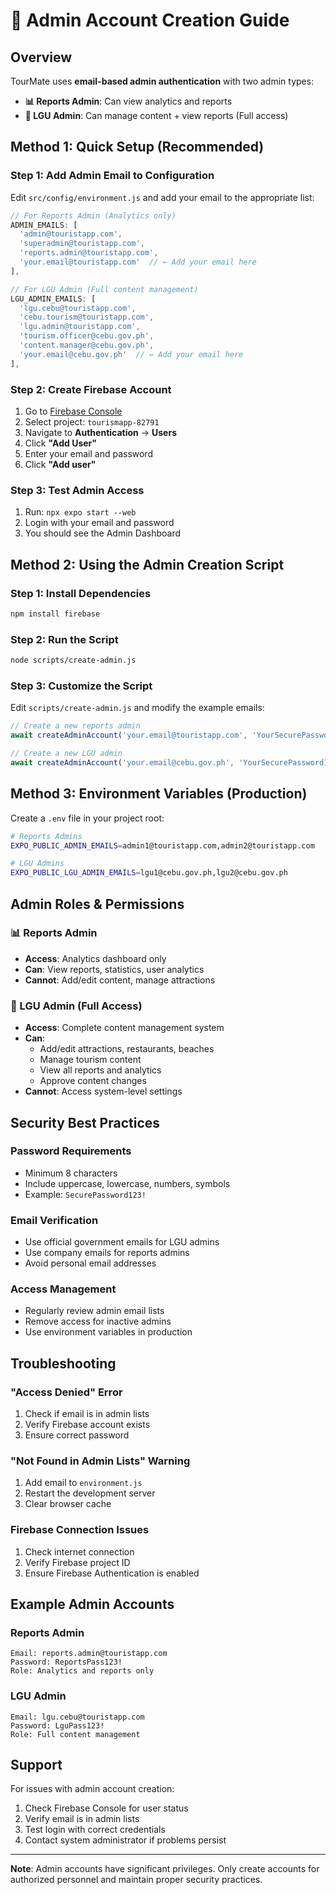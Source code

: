 # 🔐 Admin Account Creation Guide

## Overview

TourMate uses **email-based admin authentication** with two admin types:

- **📊 Reports Admin**: Can view analytics and reports
- **👑 LGU Admin**: Can manage content + view reports (Full access)

## Method 1: Quick Setup (Recommended)

### Step 1: Add Admin Email to Configuration

Edit `src/config/environment.js` and add your email to the appropriate list:

```javascript
// For Reports Admin (Analytics only)
ADMIN_EMAILS: [
  'admin@touristapp.com',
  'superadmin@touristapp.com',
  'reports.admin@touristapp.com',
  'your.email@touristapp.com'  // ← Add your email here
],

// For LGU Admin (Full content management)
LGU_ADMIN_EMAILS: [
  'lgu.cebu@touristapp.com',
  'cebu.tourism@touristapp.com',
  'lgu.admin@touristapp.com',
  'tourism.officer@cebu.gov.ph',
  'content.manager@cebu.gov.ph',
  'your.email@cebu.gov.ph'  // ← Add your email here
],
```

### Step 2: Create Firebase Account

1. Go to [Firebase Console](https://console.firebase.google.com)
2. Select project: `tourismapp-82791`
3. Navigate to **Authentication** → **Users**
4. Click **"Add User"**
5. Enter your email and password
6. Click **"Add user"**

### Step 3: Test Admin Access

1. Run: `npx expo start --web`
2. Login with your email and password
3. You should see the Admin Dashboard

## Method 2: Using the Admin Creation Script

### Step 1: Install Dependencies

```bash
npm install firebase
```

### Step 2: Run the Script

```bash
node scripts/create-admin.js
```

### Step 3: Customize the Script

Edit `scripts/create-admin.js` and modify the example emails:

```javascript
// Create a new reports admin
await createAdminAccount('your.email@touristapp.com', 'YourSecurePassword123!', 'reports');

// Create a new LGU admin
await createAdminAccount('your.email@cebu.gov.ph', 'YourSecurePassword123!', 'lgu');
```

## Method 3: Environment Variables (Production)

Create a `.env` file in your project root:

```bash
# Reports Admins
EXPO_PUBLIC_ADMIN_EMAILS=admin1@touristapp.com,admin2@touristapp.com

# LGU Admins
EXPO_PUBLIC_LGU_ADMIN_EMAILS=lgu1@cebu.gov.ph,lgu2@cebu.gov.ph
```

## Admin Roles & Permissions

### 📊 Reports Admin
- **Access**: Analytics dashboard only
- **Can**: View reports, statistics, user analytics
- **Cannot**: Add/edit content, manage attractions

### 👑 LGU Admin (Full Access)
- **Access**: Complete content management system
- **Can**: 
  - Add/edit attractions, restaurants, beaches
  - Manage tourism content
  - View all reports and analytics
  - Approve content changes
- **Cannot**: Access system-level settings

## Security Best Practices

### Password Requirements
- Minimum 8 characters
- Include uppercase, lowercase, numbers, symbols
- Example: `SecurePassword123!`

### Email Verification
- Use official government emails for LGU admins
- Use company emails for reports admins
- Avoid personal email addresses

### Access Management
- Regularly review admin email lists
- Remove access for inactive admins
- Use environment variables in production

## Troubleshooting

### "Access Denied" Error
1. Check if email is in admin lists
2. Verify Firebase account exists
3. Ensure correct password

### "Not Found in Admin Lists" Warning
1. Add email to `environment.js`
2. Restart the development server
3. Clear browser cache

### Firebase Connection Issues
1. Check internet connection
2. Verify Firebase project ID
3. Ensure Firebase Authentication is enabled

## Example Admin Accounts

### Reports Admin
```
Email: reports.admin@touristapp.com
Password: ReportsPass123!
Role: Analytics and reports only
```

### LGU Admin
```
Email: lgu.cebu@touristapp.com
Password: LguPass123!
Role: Full content management
```

## Support

For issues with admin account creation:
1. Check Firebase Console for user status
2. Verify email is in admin lists
3. Test login with correct credentials
4. Contact system administrator if problems persist

---

**Note**: Admin accounts have significant privileges. Only create accounts for authorized personnel and maintain proper security practices.

